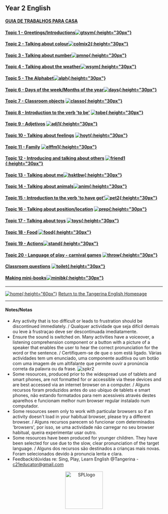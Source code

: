 ## Year 2 English

#### [GUIA DE TRABALHOS PARA CASA](https://tangerina-pt.github.io/English/TPCB)

#### [Topic 1 - Greetings/Introductions](https://tangerina-pt.github.io/English/Greetings_B)[![gtsym](https://1blockatatime.github.io/English/images/gtsym.PNG){:height="30px"}](https://tangerina-pt.github.io/English/Greetings_B)

#### [Topic 2 - Talking about colour](https://tangerina-pt.github.io/English/Colours_B)[![colmix2](https://1blockatatime.github.io/English/images/colmix2.png){:height="30px"}](https://tangerina-pt.github.io/English/Colours_B)

#### [Topic 3 - Talking about number](https://tangerina-pt.github.io/English/Number_B)[![pmno](https://1blockatatime.github.io/English/images/pmno.PNG){:height="30px"}](https://tangerina-pt.github.io/English/Number_B)

#### [Topic 4 - Talking about the weather](https://tangerina-pt.github.io/English/Weather_B)[![wsym](https://1blockatatime.github.io/English/images/wsym.PNG){:height="30px"}](https://tangerina-pt.github.io/English/Weather_B)   

#### [Topic 5 - The Alphabet](https://tangerina-pt.github.io/English/Alphabet_B)[![alph](https://1blockatatime.github.io/English/images/alph.png){:height="30px"}](https://tangerina-pt.github.io/English/Alphabet_B)

#### [Topic 6 - Days of the week/Months of the year](https://tangerina-pt.github.io/English/Calendar_B)[![days](https://1blockatatime.github.io/English/images/days.PNG){:height="30px"}](https://tangerina-pt.github.io/English/Calendar_B)

#### [Topic 7 - Classroom objects](https://tangerina-pt.github.io/English/Classroom_Objects_B) [![classo](https://1blockatatime.github.io/English/images/classo.png){:height="30px"}](https://tangerina-pt.github.io/English/Classroom_Objects_B)  

#### [Topic 8 - Introduction to the verb 'to be'](https://tangerina-pt.github.io/English/To_Be) [![tobe](https://1blockatatime.github.io/English/images2/vtobe.JPG){:height="30px"}](https://tangerina-pt.github.io/English/To_Be)

#### [Topic 9 - Adjetivos](https://tangerina-pt.github.io/English/ADJ1) [![adj1](https://1blockatatime.github.io/English/images2/sh_tall.jpg){:height="30px"}](https://tangerina-pt.github.io/English/ADJ1)  

#### [Topic 10 - Talking about feelings](https://tangerina-pt.github.io/English/Feelings_B) [![hoyt](https://1blockatatime.github.io/English/images/hoyt.png){:height="30px"}](https://tangerina-pt.github.io/English/Feelings_B)

#### [Topic 11 - Family](https://tangerina-pt.github.io/English/Family_B) [![elffm1](https://1blockatatime.github.io/English/images/elffm1.png){:height="30px"}](https://tangerina-pt.github.io/English/Family_B)

#### [Topic 12 - Introducing and talking about others](https://tangerina-pt.github.io/English/Intro_B) [![friend1](https://1blockatatime.github.io/English/images2/friend1.jpg){:height="30px"}](https://tangerina-pt.github.io/English/Intro_B)

#### [Topic 13 - Talking about me](https://tangerina-pt.github.io/English/Body_Parts_B)[![hsktbw](https://1blockatatime.github.io/English/images/hsktbw.jpg){:height="30px"}](https://tangerina-pt.github.io/English/Body_Parts_B)

#### [Topic 14 - Talking about animals](https://tangerina-pt.github.io/English/Animals_B)[![anim](https://1blockatatime.github.io/English/images/anim.PNG){:height="30px"}](https://tangerina-pt.github.io/English/Animals_B)

#### [Topic 15 - Introduction to the verb 'to have got'](https://tangerina-pt.github.io/English/To_Have_Got)[![pet2](https://1blockatatime.github.io/English/images/pet2.PNG){:height="30px"}](https://tangerina-pt.github.io/English/To_Have_Got)

#### [Topic 16 - Talking about position/location](https://tangerina-pt.github.io/English/Prep_Place_B) [![prep](https://1blockatatime.github.io/English/images/prep_y2.png){:height="30px"}](https://tangerina-pt.github.io/English/Prep_Place_B)

#### [Topic 17 - Talking about toys](https://tangerina-pt.github.io/English/Toys_B) [![toys](https://1blockatatime.github.io/English/images/toys.PNG){:height="30px"}](https://tangerina-pt.github.io/English/Toys_B)  

#### [Topic 18 - Food](https://tangerina-pt.github.io/English/Food_B) [![food](https://1blockatatime.github.io/English/images/food.PNG){:height="30px"}](https://tangerina-pt.github.io/English/Food_B)  

#### [Topic 19 - Actions](https://tangerina-pt.github.io/English/Actions_B)[![stand](https://1blockatatime.github.io/English/images/stand.png){:height="30px"}](https://tangerina-pt.github.io/English/Actions_B)  

#### [Topic 20 - Language of play - carnival games](https://tangerina-pt.github.io/English/Carnival_B) [![throw](https://1blockatatime.github.io/English/images2/throw.png){:height="30px"}](https://tangerina-pt.github.io/English/Carnival_B)

#### [Classroom questions](https://tangerina-pt.github.io/English/Classroom_Q_B) [![toilet](https://1blockatatime.github.io/English/images/toilet.png){:height="30px"}](https://tangerina-pt.github.io/English/Classroom_Q_B)

#### [Making mini-books](https://tangerina-pt.github.io/English/minibooks)[![minibk](https://1blockatatime.github.io/English/images2/mk_mini_bks.png){:height="30px"}](https://tangerina-pt.github.io/English/minibooks)  

<!--#### [Topic 17 - Talking about others: his/her (o dele/a dela); he/she (ele/ela)](https://tangerina-pt.github.io/English/Others_B)-->

***
[![home](https://1blockatatime.github.io/English/images/home.png){:height="60px"}](https://tangerina-pt.github.io/English) [Return to the Tangerina English Homepage](https://tangerina-pt.github.io/English)  

***

#### Notes/Notas
* Any activity that is too difficult or leads to frustration should be discontinued immediately. / Qualquer actividade que seja difícil demais ou leve à frustraçao deve ser descontinuada imediatamente.
* Ensure the sound is switched on. Many activities have a voiceover, a listening comprehension component or a button with a picture of a speaker that enables the user to hear the correct pronunciation for the word or the sentence. / Certifiquem-se de que o som está ligado. Várias actividades tem um enunciado, uma componente auditiva ou um botão com uma imagem de um altifalante que permite ouvir a pronúncia correta da palavra ou da frase. ![spkr2](/images/spkr2.PNG)
* Some resources, produced prior to the widespread use of tablets and smart phones, are not formatted for or accessible via these devices and are best accessed via an internet browser on a computer. / Alguns recursos foram produzidos antes do uso ubíquo de tablets e smart phones, não estando formatados para nem acessíveis através destes aparelhos e funcionam melhor num browser regular instalado num computador.
* Some resources seem only to work with particular browsers so if an activity doesn't load in your habitual browser, please try a different browser. / Alguns recursos parecem só funcionar com determinados 'browsers', por isso, se uma actividade não carregar no seu browser habitual, queira experimentar usar outro.
* Some resources have been produced for younger children. They have been selected for use due to the slow, clear pronunciation of the target language.  / Alguns dos recursos são destinados a crianças mais novas. Foram selecionados devido à pronuncia lenta e clara.
* Feedback/dúvidas re: Sing, Play, Learn English @Tangerina - c21educator@gmail.com  
<p align="center">
<img width="120" src="https://1blockatatime.github.io/English/images2/spl_logo.png" alt="SPLlogo">
</p>
